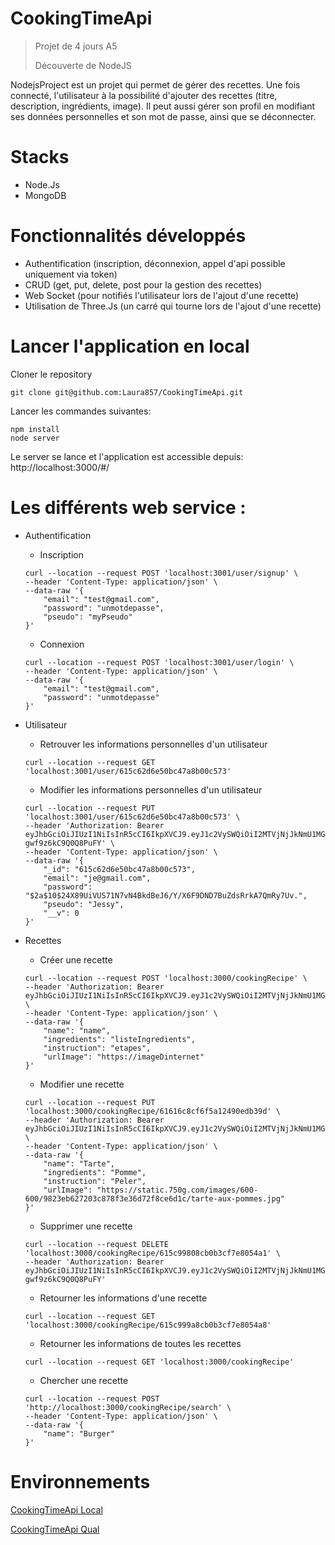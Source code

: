 # CookingTimeApi
> Projet de 4 jours A5
> 
> Découverte de NodeJS 

NodejsProject est un projet qui permet de gérer des recettes. 
Une fois connecté, l'utilisateur à la possibilité d'ajouter des recettes (titre, description, ingrédients, image). Il peut aussi gérer son profil en modifiant ses données personnelles et son mot de passe, ainsi que se déconnecter.


# Stacks
- Node.Js
- MongoDB

# Fonctionnalités développés
- Authentification (inscription, déconnexion, appel d'api possible uniquement via token)
- CRUD (get, put, delete, post pour la gestion des recettes)
- Web Socket (pour notifiés l'utilisateur lors de l'ajout d'une recette)
- Utilisation de Three.Js (un carré qui tourne lors de l'ajout d'une recette)

# Lancer l'application en local
Cloner le repository

```
git clone git@github.com:Laura857/CookingTimeApi.git
```

Lancer les commandes suivantes:
```
npm install
node server
```
Le server se lance et l'application est accessible depuis:  http://localhost:3000/#/
  
# Les différents web service :
- Authentification
    - Inscription
    ```
    curl --location --request POST 'localhost:3001/user/signup' \
    --header 'Content-Type: application/json' \
    --data-raw '{
        "email": "test@gmail.com",
        "password": "unmotdepasse",
        "pseudo": "myPseudo"
    }'
    ```
    - Connexion
    ```
    curl --location --request POST 'localhost:3001/user/login' \
    --header 'Content-Type: application/json' \
    --data-raw '{
        "email": "test@gmail.com",
        "password": "unmotdepasse"
    }'
    ```
- Utilisateur
    - Retrouver les informations personnelles d'un utilisateur 
    ```
    curl --location --request GET 'localhost:3001/user/615c62d6e50bc47a8b00c573'
    ```
    - Modifier les informations personnelles d'un utilisateur
    ```
    curl --location --request PUT 'localhost:3001/user/615c62d6e50bc47a8b00c573' \
    --header 'Authorization: Bearer eyJhbGciOiJIUzI1NiIsInR5cCI6IkpXVCJ9.eyJ1c2VySWQiOiI2MTVjNjJkNmU1MGJjNDdhOGIwMGM1NzMiLCJpYXQiOjE2MzM1MjU5OTYsImV4cCI6MTYzMzY5ODc5Nn0.uqfZMHxPx4loLYPZT5eSBH0LS-gwf9z6kC9Q0Q8PuFY' \
    --header 'Content-Type: application/json' \
    --data-raw '{
        "_id": "615c62d6e50bc47a8b00c573",
        "email": "je@gmail.com",
        "password": "$2a$10$24X89UiVUS71N7vN4BkdBeJ6/Y/X6F9DND7BuZdsRrkA7QmRy7Uv.",
        "pseudo": "Jessy",
        "__v": 0
    }'
    ```
    
 - Recettes
    - Créer une recette
    ```
    curl --location --request POST 'localhost:3000/cookingRecipe' \
    --header 'Authorization: Bearer eyJhbGciOiJIUzI1NiIsInR5cCI6IkpXVCJ9.eyJ1c2VySWQiOiI2MTVjNjJkNmU1MGJjNDdhOGIwMGM1NzMiLCJpYXQiOjE2MzM3MjE4MzMsImV4cCI6MTYzMzg5NDYzM30.vun7AadG120svhY2alOnpFGabdWp7niF4sJeiyBKBNs' \
    --header 'Content-Type: application/json' \
    --data-raw '{
        "name": "name",
        "ingredients": "listeIngredients",
        "instruction": "etapes",
        "urlImage": "https://imageDinternet"
    }'
    ```
    - Modifier une recette
    ```
    curl --location --request PUT 'localhost:3000/cookingRecipe/61616c8cf6f5a12490edb39d' \
    --header 'Authorization: Bearer eyJhbGciOiJIUzI1NiIsInR5cCI6IkpXVCJ9.eyJ1c2VySWQiOiI2MTVjNjJkNmU1MGJjNDdhOGIwMGM1NzMiLCJpYXQiOjE2MzM3MjE4MzMsImV4cCI6MTYzMzg5NDYzM30.vun7AadG120svhY2alOnpFGabdWp7niF4sJeiyBKBNs' \
    --header 'Content-Type: application/json' \
    --data-raw '{
        "name": "Tarte",
        "ingredients": "Pomme",
        "instruction": "Peler",
        "urlImage": "https://static.750g.com/images/600-600/9823eb627203c878f3e36d72f8ce6d1c/tarte-aux-pommes.jpg"
    }'
    ```
    - Supprimer une recette
    ```
    curl --location --request DELETE 'localhost:3000/cookingRecipe/615c99808cb0b3cf7e8054a1' \
    --header 'Authorization: Bearer eyJhbGciOiJIUzI1NiIsInR5cCI6IkpXVCJ9.eyJ1c2VySWQiOiI2MTVjNjJkNmU1MGJjNDdhOGIwMGM1NzMiLCJpYXQiOjE2MzM1MjU5OTYsImV4cCI6MTYzMzY5ODc5Nn0.uqfZMHxPx4loLYPZT5eSBH0LS-gwf9z6kC9Q0Q8PuFY'
    ```
    - Retourner les informations d'une recette
    ```
    curl --location --request GET 'localhost:3000/cookingRecipe/615c999a8cb0b3cf7e8054a8'
    ```
    - Retourner les informations de toutes les recettes
    ```
    curl --location --request GET 'localhost:3000/cookingRecipe'
    ```
    - Chercher une recette
    ```
    curl --location --request POST 'http://localhost:3000/cookingRecipe/search' \
    --header 'Content-Type: application/json' \
    --data-raw '{
        "name": "Burger"
    }'
    ```
# Environnements
[CookingTimeApi Local](http://localhost:3000)

[CookingTimeApi Qual](https://dashboard.heroku.com/apps/cooking-time-api)
